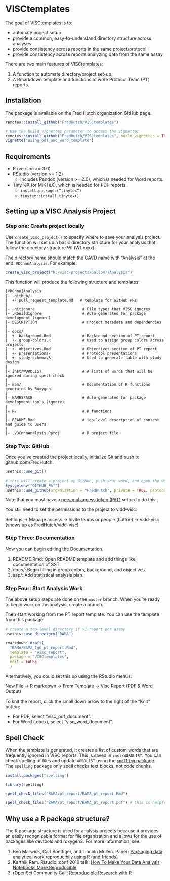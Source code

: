 
<!-- README.md is generated from README.Rmd. Please edit that file -->

# VISCtemplates

The goal of VISCtemplates is to:

  - automate project setup
  - provide a common, easy-to-understand directory structure across
    analyses
  - provide consistency across reports in the same project/protocol
  - provide consistency across reports analyzing data from the same
    assay

There are two main features of VISCtemplates:

1.  A function to automate directory/project set-up.
2.  A Rmarkdown template and functions to write Protocol Team (PT)
    reports.

## Installation

The package is available on the Fred Hutch organization GitHub page.

``` r
remotes::install_github("FredHutch/VISCtemplates")

# Use the build_vignettes parameter to access the vignette:
remotes::install_github("FredHutch/VISCtemplates", build_vignettes = TRUE)
vignette("using_pdf_and_word_template")
```

## Requirements

  - R (version \>= 3.0)
  - RStudio (version \>= 1.2)
      - Includes Pandoc (version \>= 2.0), which is needed for Word
        reports.
  - TinyTeX (or MiKTeX), which is needed for PDF reports.
      - `install.packages(“tinytex”)`
      - `tinytex::install_tinytex()`

## Setting up a VISC Analysis Project

### Step one: Create project locally

Use `create_visc_project()` to specify where to save your analysis
project. The function will set up a basic directory structure for your
analysis that follow the directory structure WI (WI-xxxx).

The directory name should match the CAVD name with “Analysis” at the
end: `VDCnnnAnalysis`. For example:

``` r
create_visc_project("H:/visc-projects/Gallo477Analysis")
```

This function will produce the following structure and templates:

    [VDCnnn]Analysis
    |- .github/
    |  +- pull_request_template.md   # template for GitHub PRs
    |
    |- .gitignore                     # File types that VISC ignores
    |- .Rbuildignore                  # Auto-generated for package development (ignore)
    |- DESCRIPTION                    # Project metadata and dependencies 
    |
    |- docs/
    |  +- background.Rmd              # Backround section of PT report
    |  +- group-colors.R              # Used to assign group colors across projects
    |  +- objectives.Rmd              # Objectives section of PT report
    |  +- presentations/              # Protocol presentations
    |  +- study-schema.R              # Used to generate table with study design
    |
    |- inst/WORDLIST                  # A lists of words that will be ignored during spell check
    |
    |- man/                           # Documentation of R functions generated by Roxygen
    |
    |- NAMESPACE                      # Auto-generated for package development tools (ignore)
    |
    |- R/                             # R functions
    |
    |- README.Rmd                     # top-level description of content and guide to users
    |
    |- .VDCnnnAnalysis.Rproj          # R project file

### Step Two: GitHub

Once you’ve created the project locally, initialize Git and push to
github.com/FredHutch:

``` r
usethis::use_git()

# this will create a project on GitHub, push your work, and open the webpage!
Sys.getenv("GITHUB_PAT")
usethis::use_github(organisation = "FredHutch", private = TRUE, protocol = "https")
```

Note that you must have a [personal access token
(PAT)](https://happygitwithr.com/github-pat.html) set up to do this.

You still need to set the permissions to the project to vidd-visc:

Settings → Manage access → Invite teams or people (button) → vidd-visc
(shows up as FredHutch/vidd-visc)

### Step Three: Documentation

Now you can begin editing the Documentation.

1.  README.Rmd: Open README template and add things like documentation
    of SST.
2.  docs/: Begin filling in group colors, background, and objectives.
3.  sap/: Add statistical analysis plan.

### Step Four: Start Analysis Work

The above setup steps are done on the `master` branch. When you’re ready
to begin work on the analysis, create a branch.

Then start working from the PT report template. You can use the template
from this package:

``` r
# create a top-level directory if >1 report per assay
usethis::use_directory("BAMA")

rmarkdown::draft(
  "BAMA/BAMA_IgG_pt_report.Rmd", 
  template = "visc_report", 
  package = "VISCtemplates", 
  edit = FALSE
  )
```

Alternatively, you could set this up using the RStudio menus:

New File → R markdown → From Template → Visc Report (PDF & Word Output)

To knit the report, click the small down arrow to the right of the
“Knit” button:

  - For PDF, select “visc\_pdf\_document”.
  - For Word (.docx), select “visc\_word\_document”.

## Spell Check

When the template is generated, it creates a list of custom words that
are frequently ignored in VISC reports. This is saved in
`inst/WORDLIST`. You can check spelling of files and update `WORDLIST`
using the [`spelling` package](https://docs.ropensci.org/spelling/). The
`spelling` package only spell checks text blocks, not code chunks.

``` r
install.packages("spelling")

library(spelling)

spell_check_files("BAMA/pt_report/BAMA_pt_report.Rmd")

spell_check_files("BAMA/pt_report/BAMA_pt_report.pdf") # this is helpful for spell checking captions
```

## Why use a R package structure?

The R package structure is used for analysis projects because it
provides an easily recognizable format for file organization and allows
for the use of packages like devtools and roxygen2. For more
information, see:

1.  Ben Marwick, Carl Boettiger, and Lincoln Mullen. Paper: [Packaging
    data analytical work reproducibily using R (and
    friends)](https://peerj.com/preprints/3192/)
2.  Karthik Ram. Rstudio::conf 2019 talk: [How To Make Your Data
    Analysis Notebooks More
    Reproducible](https://github.com/karthik/rstudio2019)
3.  rOpenSci Community Call: [Reproducible Research with
    R](https://ropensci.org/commcalls/2019-07-30/)
